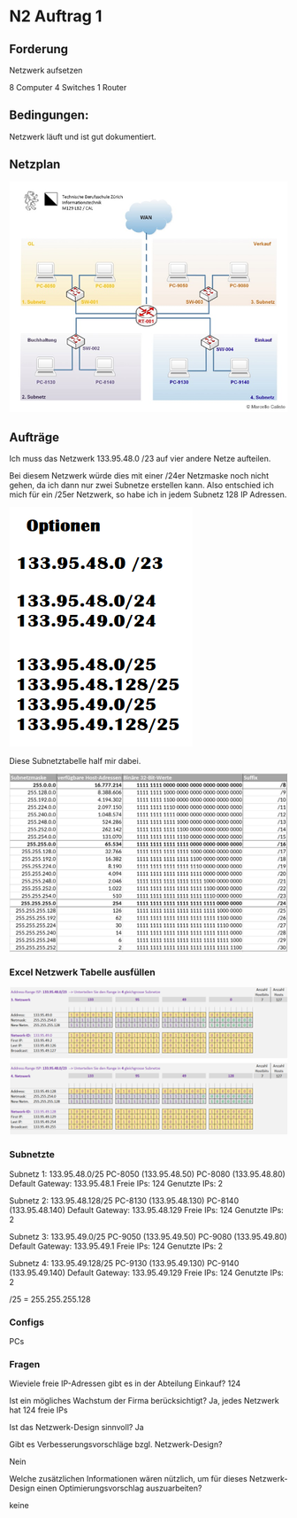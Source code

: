# N2 Auftrag 1

## Forderung

Netzwerk aufsetzen

8 Computer
4 Switches
1 Router

## Bedingungen:

Netzwerk läuft und ist gut dokumentiert.

## Netzplan 

![Alt text](image.png)

## Aufträge

Ich muss das Netzwerk 133.95.48.0 /23 auf vier andere Netze aufteilen.

Bei diesem Netzwerk würde dies mit einer /24er Netzmaske noch nicht gehen, da ich dann nur zwei Subnetze erstellen kann. Also entschied ich mich für ein /25er Netzwerk, so habe ich in jedem Subnetz 128 IP Adressen.

![Alt text](image-1.png)

Diese Subnetztabelle half mir dabei. 

![Alt text](image-2.png)

### Excel Netzwerk Tabelle ausfüllen
![Alt text](image-4.png)


### Subnetzte

Subnetz 1: 133.95.48.0/25
PC-8050 (133.95.48.50)
PC-8080 (133.95.48.80)
Default Gateway: 133.95.48.1
Freie IPs: 124
Genutzte IPs: 2

Subnetz 2: 133.95.48.128/25
PC-8130 (133.95.48.130)
PC-8140 (133.95.48.140)
Default Gateway: 133.95.48.129
Freie IPs: 124
Genutzte IPs: 2

Subnetz 3: 133.95.49.0/25
PC-9050 (133.95.49.50)
PC-9080 (133.95.49.80)
Default Gateway: 133.95.49.1
Freie IPs: 124
Genutzte IPs: 2

Subnetz 4: 133.95.49.128/25
PC-9130 (133.95.49.130)
PC-9140 (133.95.49.140)
Default Gateway: 133.95.49.129
Freie IPs: 124
Genutzte IPs: 2

/25 = 255.255.255.128


### Configs

PCs




### Fragen

Wieviele freie IP-Adressen gibt es in der Abteilung Einkauf?
124


Ist ein mögliches Wachstum der Firma berücksichtigt?
Ja, jedes Netzwerk hat 124 freie IPs

Ist das Netzwerk-Design sinnvoll?
Ja

Gibt es Verbesserungsvorschläge bzgl. Netzwerk-Design?

Nein

Welche zusätzlichen Informationen wären nützlich, um für dieses Netzwerk-Design einen Optimierungsvorschlag auszuarbeiten?

keine